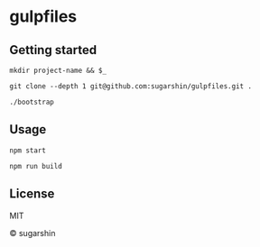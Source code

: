 # gulpfiles

## Getting started

```
mkdir project-name && $_

git clone --depth 1 git@github.com:sugarshin/gulpfiles.git .

./bootstrap
```

## Usage

```
npm start

npm run build
```

## License

MIT

© sugarshin
